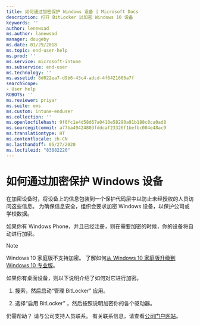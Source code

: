 ```yaml
---
title: 如何通过加密保护 Windows 设备 | Microsoft Docs
description: 打开 BitLocker 以加密 Windows 10 设备
keywords: ''
author: lenewsad
ms.author: lanewsad
manager: dougeby
ms.date: 01/29/2018
ms.topic: end-user-help
ms.prod: ''
ms.service: microsoft-intune
ms.subservice: end-user
ms.technology: ''
ms.assetid: 8d022ea7-d9b6-43c4-adcd-4f6421606a7f
searchScope:
- User help
ROBOTS: ''
ms.reviewer: priyar
ms.suite: ems
ms.custom: intune-enduser
ms.collection: ''
ms.openlocfilehash: 9f0fc1e4d58d67a0410e58290a91b188c8ca0ad8
ms.sourcegitcommit: a77ba49424803fddcaf23326f1befbc004e48ac9
ms.translationtype: HT
ms.contentlocale: zh-CN
ms.lasthandoff: 05/27/2020
ms.locfileid: "83882220"
---
```

# <a name="how-to-protect-your-windows-device-using-encryption"></a>如何通过加密保护 Windows 设备

在加密设备时，将设备上的信息包装到一个保护代码层中以防止未经授权的人员访问这些信息。 为确保信息安全，组织会要求加密 Windows 设备，以保护公司或学校数据。 

如果你有 Windows Phone，并且已经注册，则在需要加密的时候，你的设备将自动进行加密。

> [!Note]
> Windows 10 家庭版不支持加密。 了解如何[从 Windows 10 家庭版升级到 Windows 10 专业版](https://support.microsoft.com/help/12384/windows-10-upgrading-home-to-pro)。


如果你有桌面设备，则以下说明介绍了如何对它进行加密。

1. 搜索，然后启动“管理 BitLocker”  应用。

2. 选择“启用 BitLocker”  ，然后按照说明加密你的各个驱动器。

仍需帮助？ 请与公司支持人员联系。 有关联系信息，请查看[公司门户网站](https://go.microsoft.com/fwlink/?linkid=2010980)。
